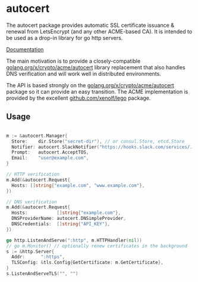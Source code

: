 # autocert
The autocert package provides automatic SSL certificate issuance & renewal from
LetsEncrypt (and any other ACME-based CA). It is intended to be used as a
drop-in library for go http servers.

[Documentation](https://godoc.org/github.com/moomerman/go-lib/autocert)

The main motivation is to provide a closely-compatible [golang.org/x/crypto/acme/autocert](https://golang.org/x/crypto/acme/autocert)
library replacement that also handles DNS verification and will work well in
distributed environments.

The API is based strongly on the [golang.org/x/crypto/acme/autocert](https://golang.org/x/crypto/acme/autocert) package
so it can provide an easy transition.  The ACME implementation is provided
by the excellent [github.com/xenolf/lego](https://github.com/xenolf/lego) package.

## Usage

```go

m := &autocert.Manager{
  Store:    dir.Store("secret-dir"), // or consul.Store, etcd.Store
  Notifier: autocert.SlackNotifier("https://hooks.slack.com/services/..."),
  Prompt:   autocert.AcceptTOS,
  Email:    "user@example.com",
}

// HTTP verification
m.Add(&autocert.Request{
  Hosts: []string{"example.com", "www.example.com"},
})

// DNS verification
m.Add(&autocert.Request{
  Hosts:           []string{"example.com"},
  DNSProviderName: autocert.DNSimpleProvider,
  DNSCredentials:  []string{"API_KEY"},
})

go http.ListenAndServe(":http", m.HTTPHandler(nil))
// go m.Monitor() // optionally renew certificates in the background
s := &http.Server{
  Addr:      ":https",
  TLSConfig: &tls.Config{GetCertificate: m.GetCertificate},
}
s.ListenAndServeTLS("", "")

```

